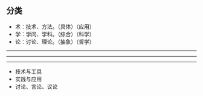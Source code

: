 ## 分类
- 术：技术、方法。（具体）（应用）
- 学：学问、学科。（综合）（科学）
- 论：讨论、理论。（抽象）（哲学）

---
---
---

- 技术与工具
- 实践与应用
- 讨论、言论、议论
